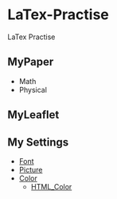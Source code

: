 # LaTex-Practise
LaTex Practise
## MyPaper
- Math
- Physical
## MyLeaflet
## My Settings
- [Font](My_settins/Font)
- [Picture](My_settins/Pic)
- [Color](My_settins/Color)
  - [HTML_Color](My_settins/Color/HTML_color.pdf)